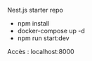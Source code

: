 Nest.js starter repo

- npm install
- docker-compose up -d
- npm run start:dev

Accès :
localhost:8000
